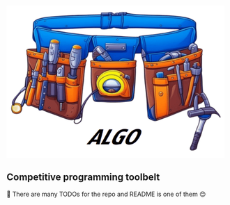 <img src="./media/algo.png">

## Competitive programming toolbelt

🚧 There are many TODOs for the repo and README is one of them 😊
